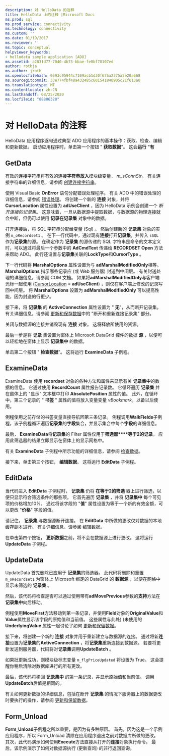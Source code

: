 ```yaml
---
description: 对 HelloData 的注释
title: HelloData 上的注释 |Microsoft Docs
ms.prod: sql
ms.prod_service: connectivity
ms.technology: connectivity
ms.custom: ''
ms.date: 01/19/2017
ms.reviewer: ''
ms.topic: conceptual
helpviewer_keywords:
- hellodata sample application [ADO]
ms.assetid: a2831d77-7040-4b73-bbae-fe0bf78107ed
author: rothja
ms.author: jroth
ms.openlocfilehash: 0593c95944c7109acb1d30f675a2375a5e20a668
ms.sourcegitcommit: 33e774fbf48a432485c601541840905c21f613a0
ms.translationtype: MT
ms.contentlocale: zh-CN
ms.lasthandoff: 08/25/2020
ms.locfileid: "88806328"
---
```

# <a name="comments-on-hellodata"></a>对 HelloData 的注释
HelloData 应用程序逐句通过典型 ADO 应用程序的基本操作：获取、检查、编辑和更新数据。 启动应用程序时，单击第一个按钮 " **获取数据**"。 这会**运行 "有**  
  
## <a name="getdata"></a>GetData  
 有效的连接字符串将有效的连接**字符串放入**模块级变量， *m_sConnStr*。 有关连接字符串的详细信息，请参阅 [创建连接字符串](./creating-a-connection-string.md)。  
  
 使用 Visual Basic **OnError** 语句分配错误处理程序。 有关 ADO 中的错误处理的详细信息，请参阅 [错误处理](./error-handling.md)。 将创建一个新的 **连接** 对象，并将 **CursorLocation** 属性设置为 **adUseClient** ，因为 HelloData 示例会创建一个 *断开连接的记录集*。 这意味着，一旦从数据源中提取数据，与数据源的物理连接就会中断，但仍可以使用 **记录在记录集** 对象中的数据。  
  
 打开连接后，将 SQL 字符串分配给变量 (Sql) 。 然后创建新的 **记录集** 对象的实例 `m_oRecordset1` 。 在下一行代码中，通过现有**连接**打开**记录集**，并传入 `sSQL` 作为**记录集**的源。 在确定作为 **记录集** 的源传递的 SQL 字符串是命令的文本定义时，可以通过将最后一个参数中的 **AdCmdText** 传递给 **RECORDSET Open** 方法来帮助 ADO。 此行还设置与**记录集**关联的**LockType**和**CursorType** 。  
  
 下一行代码将 **MarshalOptions** 属性设置为与 **adMarshalModifiedOnly**相等。 **MarshalOptions** 指示哪些记录应 (或 Web 服务器) 封送到中间层。 有关封送处理的详细信息，请参阅 COM 文档。 如果将**adMarshalModifiedOnly**与客户端光标一起使用 ([CursorLocation](../../reference/ado-api/cursorlocation-property-ado.md)  =  **adUseClient**) ，则仅在客户端上修改的记录写回中间层。 将 **MarshalOptions** 设置为 **adMarshalModifiedOnly** 可以提高性能，因为封送的行更少。  
  
 接下来，将 **记录集** 的 **ActiveConnection** 属性设置为 " **无**"，从而断开记录集。 有关详细信息，请参阅 [更新和保存数据](./updating-and-persisting-data.md)中的 "断开和重新连接记录集" 部分。  
  
 关闭与数据源的连接并销毁现有 **连接** 对象。 这将释放所使用的资源。  
  
 最后一步是将 **记录** 集设置为窗体上 Microsoft DataGrid 控件的数据 **源** ，以便可以轻松地在窗体上显示 **记录集中** 的数据。  
  
 单击第二个按钮 " **检查数据**"。 这将运行 **ExamineData** 子例程。  
  
## <a name="examinedata"></a>ExamineData  
 ExamineData 使用 **recordset** 对象的各种方法和属性来显示有关 **记录集中**的数据的信息。 它通过使用 **RecordCount** 属性报告记录数。 它循环遍历 **记录集** 并在窗体上的 "显示" 文本框中打印 **AbsolutePosition** 属性的值。 此外，在循环中，第三个记录的 " **书签** " 属性的值将放入变量变量 *vBookmark*，以备以后使用。  
  
 例程使用之前存储的书签变量直接导航回第三条记录。 例程调用**WalkFields**子例程，该子例程循环遍历**记录集**的**字段**集合，并显示集合中每个**字段**的详细信息。  
  
 最后， **ExamineData**将**记录集**的 Filter 属性仅用于**筛选器****等于2的记录**。 应用此筛选器的结果立即显示在窗体上的显示网格中。  
  
 有关 **ExamineData** 子例程中所示功能的详细信息，请参阅 [检查数据](./examining-data.md)。  
  
 接下来，单击第三个按钮， **编辑数据**。 这将运行 **EditData** 子例程。  
  
## <a name="editdata"></a>EditData  
 当代码进入 **EditData** 子例程时， **记录集** 仍将 **在等于2的筛选** 器上进行筛选，以便只显示符合筛选条件的那些项。 它首先遍历 **记录集** ，并将 **记录集中** 每个可见项的价格增加10%。 通过将该字段的 "**值**" 属性设置为等于一个新的有效金额，可以更改 "**价格**" 字段的值。  
  
 请记住， **记录集** 与数据源断开连接。 在 **EditData** 中所做的更改仅对数据的本地缓存副本进行。 有关详细信息，请参阅 [编辑数据](./editing-data.md)。  
  
 在单击第四个按钮， **更新数据**之前，将不会在数据源上进行更改。 这将运行 **UpdateData** 子例程。  
  
## <a name="updatedata"></a>UpdateData  
 UpdateData 首先删除已应用于 **记录集**的筛选器。 此代码将删除和重置 `m_oRecordset1` 为窗体上 Microsoft 绑定的 DataGrid 的 **数据源** ，以便在网格中显示未筛选的 **记录集** 。  
  
 然后，该代码将检查是否可以通过使用带有**adMovePrevious**参数的**支持**方法在**记录集中**向后移动。  
  
 例程使用**MoveFirst**方法移动到第一条记录，并使用**Field**对象的**OriginalValue**和**Value**属性显示该字段的原始值和当前值。 这些属性与此处)  (未使用的 **UnderlyingValue** 属性一起讨论了如何 [更新和保留数据](./updating-and-persisting-data.md)。  
  
 接下来，将创建一个新的 **连接** 对象并用于重新建立与数据源的连接。 通过将新**连接**设置为**记录集**的**ActiveConnection** ，将**记录集**重新连接到数据源。 若要将更新发送到服务器，代码将对**记录集**调用**UpdateBatch** 。  
  
 如果批更新成功，则模块级标志变量 `m_flgPriceUpdated` 将设置为 True。 这会提醒你稍后清除对数据库进行的所有更改。  
  
 最后，该代码将移回 **记录集中** 的第一条记录，并显示原始值和当前值。 调用 **UpdateBatch**后值是相同的。  
  
 有关如何更新数据的详细信息，包括在断开 **记录集** 的情况下服务器上的数据更改时要执行的操作，请参阅 [更新和保留数据](./updating-and-persisting-data.md)。  
  
## <a name="form_unload"></a>Form_Unload  
 **Form_Unload**子例程之所以重要，是因为有多种原因。 首先，因为这是一个示例应用程序，所以 Form_Unload 清除在应用程序退出之前对数据库所做的更改。 其次，此代码演示如何使用**Execute**方法直接从打开的**连接**对象执行命令。 最后，该示例演示了如何对数据源执行 (更新查询) 的非行返回查询。